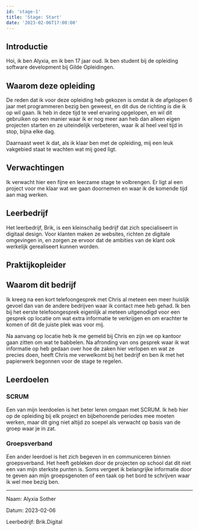 ```yaml
---
id: 'stage-1'
title: 'Stage: Start'
date: '2023-02-06T17:00:00'
---
```


<!-- TODO: Implement common regex replacements of markdown contents. e.g.
{{myAge}} -->

## Introductie

Hoi, ik ben Alyxia, en ik ben 17 jaar oud. Ik ben student bij de opleiding
software development bij Gilde Opleidingen.

## Waarom deze opleiding

De reden dat ik voor deze opleiding heb gekozen is omdat ik de afgelopen
6 jaar met programmeren bezig ben geweest, en dit dus de richting is die
ik op wil gaan. Ik heb in deze tijd te veel ervaring opgelopen, en wil dit
gebruiken op een manier waar ik er nog meer aan heb dan alleen eigen
projecten starten en ze uiteindelijk verbeteren, waar ik al heel veel tijd
in stop, bijna elke dag.

Daarnaast weet ik dat, als ik klaar ben met de opleiding, mij een leuk
vakgebied staat te wachten wat mij goed ligt.

## Verwachtingen

Ik verwacht hier een fijne en leerzame stage te volbrengen. Er ligt al een
project voor me klaar wat we gaan doornemen en waar ik de komende tijd aan
mag werken.

## Leerbedrijf

Het leerbedrijf, Brik, is een kleinschalig bedrijf dat zich specialiseert
in digitaal design. Voor klanten maken ze websites, richten ze digitale
omgevingen in, en zorgen ze ervoor dat de ambities van de klant ook
werkelijk gerealiseert kunnen worden.

## Praktijkopleider

<!-- TODO: ask -->

## Waarom dit bedrijf

Ik kreeg na een kort telefoongesprek met Chris al meteen een meer huislijk
gevoel dan van de andere bedrijven waar ik contact mee heb gehad. Ik ben
bij het eerste telefoongesprek eigenlijk al meteen uitgenodigd voor een
gesprek op locatie om wat extra informatie te verkrijgen en om erachter te
komen of dit de juiste plek was voor mij.

Na aanvang op locatie heb ik me gemeld bij Chris en zijn we op kantoor
gaan zitten om wat te babbelen. Na afronding van ons gesprek waar ik wat
informatie op heb gedaan over hoe de zaken hier verlopen en wat ze precies
doen, heeft Chris me verwelkomt bij het bedrijf en ben ik met het
papierwerk begonnen voor de stage te regelen.

## Leerdoelen

### SCRUM

Een van mijn leerdoelen is het beter leren omgaan met SCRUM. Ik heb hier
op de opleiding bij elk project en bijbehorende periodes mee moeten
werken, maar dit ging niet altijd zo soepel als verwacht op basis van de
groep waar je in zat.

### Groepsverband

Een ander leerdoel is het zich begeven in en communiceren binnen
groepsverband. Het heeft gebleken door de projecten op school dat dit niet
een van mijn sterkste punten is. Soms vergeet ik belangrijke informatie
door te geven aan mijn groepsgenoten of een taak op het bord te schrijven
waar ik wel mee bezig ben.

<!-- Bullshit metadata I have to include, maybe look into autogeneration
once tags are implemented. -->
<hr>

Naam: Alyxia Sother

Datum: 2023-02-06

Leerbedrijf: Brik.Digital

